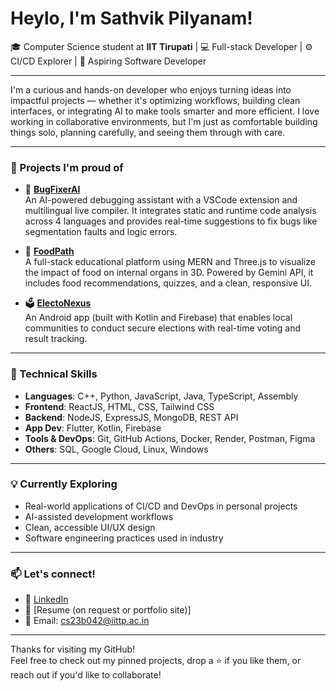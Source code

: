 #  Heylo, I'm Sathvik Pilyanam!

🎓 Computer Science student at **IIT Tirupati** | 💻 Full-stack Developer | ⚙️ CI/CD Explorer | 🌱 Aspiring Software Developer

---

I'm a curious and hands-on developer who enjoys turning ideas into impactful projects — whether it's optimizing workflows, building clean interfaces, or integrating AI to make tools smarter and more efficient. I love working in collaborative environments, but I'm just as comfortable building things solo, planning carefully, and seeing them through with care.

---

### 🔨 Projects I'm proud of

- 🚀 [**BugFixerAI**](https://github.com/sathvik1610/BugFixerAI)  
  An AI-powered debugging assistant with a VSCode extension and multilingual live compiler. It integrates static and runtime code analysis across 4 languages and provides real-time suggestions to fix bugs like segmentation faults and logic errors.

- 🧠 [**FoodPath**](https://github.com/sathvik1610/FoodPath)  
  A full-stack educational platform using MERN and Three.js to visualize the impact of food on internal organs in 3D. Powered by Gemini API, it includes food recommendations, quizzes, and a clean, responsive UI.

- 🗳️ [**ElectoNexus**](https://github.com/sathvik1610/ElectoNexus)  
  An Android app (built with Kotlin and Firebase) that enables local communities to conduct secure elections with real-time voting and result tracking.

---

### 🧰 Technical Skills

- **Languages**: C++, Python, JavaScript, Java, TypeScript, Assembly  
- **Frontend**: ReactJS, HTML, CSS, Tailwind CSS  
- **Backend**: NodeJS, ExpressJS, MongoDB, REST API  
- **App Dev**: Flutter, Kotlin, Firebase  
- **Tools & DevOps**: Git, GitHub Actions, Docker, Render, Postman, Figma  
- **Others**: SQL, Google Cloud, Linux, Windows

---

### 💡 Currently Exploring

- Real-world applications of CI/CD and DevOps in personal projects  
- AI-assisted development workflows  
- Clean, accessible UI/UX design  
- Software engineering practices used in industry

---

### 📫 Let's connect!

- 🔗 [LinkedIn](https://www.linkedin.com/in/sathvik-pilyanam/)  
- 💼 [Resume (on request or portfolio site)]  
- 📧 Email: cs23b042@iittp.ac.in  

---

Thanks for visiting my GitHub!  
Feel free to check out my pinned projects, drop a ⭐ if you like them, or reach out if you'd like to collaborate!
